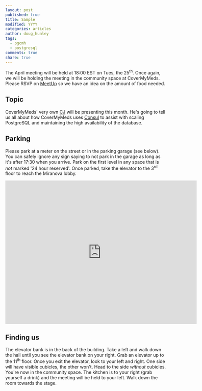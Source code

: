 ```yaml
---
layout: post
published: true
title: Sample
modified: YYYY
categories: articles
author: doug_hunley
tags:
  - pgcmh
  - postgresql
comments: true
share: true
---
```


The April meeting will be held at 18:00 EST on Tues, the 25<sup>th</sup>. Once again, we will be holding the meeting in the community space at CoverMyMeds. Please RSVP on [MeetUp](https://www.meetup.com/postgresCMH/events/237322157/) so we have an idea on the amount of food needed.

Topic
-----

CoverMyMeds' very own [CJ](https://www.linkedin.com/in/cj-estel-21383614/) will be presenting this month. He's going to tell us all about how CoverMyMeds uses [Consul](https://www.consul.io/) to assist with scaling PostgreSQL and maintaining the high availability of the database.



Parking
-------

Please park at a meter on the street or in the parking garage (see below). You can safely ignore any sign saying to not park in the garage as long as it's after 17:30 when you arrive. Park on the first level in any space that is *not* marked '24 hour reserved'. Once parked, take the elevator to the 3<sup>rd</sup> floor to reach the Miranova lobby.

<iframe src="https://www.google.com/maps/embed?pb=!1m0!3m2!1sen!2sus!4v1488389756992!6m8!1m7!1sLjB1moOcFPJm5UT4cdhnig!2m2!1d39.95415440342131!2d-83.0050335305906!3f321.1273220824533!4f-4.543767100369678!5f0.7820865974627469" width="600" height="450" frameborder="0" style="border:0" allowfullscreen></iframe>

Finding us
----------

The elevator bank is in the back of the building. Take a left and walk down the hall until you see the elevator bank on your right. Grab an elevator up to the 11<sup>th</sup> floor. Once you exit the elevator, look to your left and right. One side will have visible cubicles, the other won't. Head to the side _without_ cubicles. You're now in the community space. The kitchen is to your right (grab yourself a drink) and the meeting will be held to your left. Walk down the room towards the stage.

